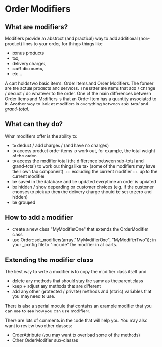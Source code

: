# Order Modifiers


## What are modifiers?

Modifiers provide an abstract (and practical) way to add additional (non-product) lines to your order, for things things like:
+ bonus products,
+ tax,
+ delivery charges,
+ staff discounts,
+ etc...

A cart holds two basic items: Order Items and Order Modifiers.
The former are the actual products and services.
The latter are items that add / change / deduct / do whatever to the order.
One of the main differences between Order Items and Modifiers is that an Order Item has a quantity associated to it.
Another way to look at modifiers is everything between <i>sub-total</i> and <i>grand-total</i>.



## What can they do?

What modifiers offer is the ability to:
+ to deduct / add charges / (and have no charges)
+ to access product order items to work out, for example, the total weight of the order.
+ to access the modifier total (the difference between sub-total and grand-total) to work out things like tax (some of the modifiers may have their own tax component)
++ excluding the current modifier
++ up to the current modifier
+ be saved in the database and be updated everytime an order is updated
+ be hidden / show depending on customer choices (e.g. if the customer chooses to pick up then the delivery charge should be set to zero and hidden)
+ be grouped


## How to add a modifier

+ create a new class "MyModifierOne" that extends the OrderModifier class
+ use Order::set_modifiers(array("MyModifierOne", "MyModifierTwo")); in your _config file to "include"
  the modifier in all carts.

## Extending the modifier class

The best way to write a modifier is to copy the modifier class itself and

+ delete any methods that should stay the same as the parent class
+ keep + adjust any methods that are different
+ add any other (protected / private) methods and (static) variables that you may need to use.

There is also a special module that contains an example modifier that you can use to see how you can use modifiers.

There are lots of comments in the code that will help you.  You may also want to review two other classes:

+ OrderAttribute (you may want to overload some of the methods)
+ Other OrderModifier sub-classes
